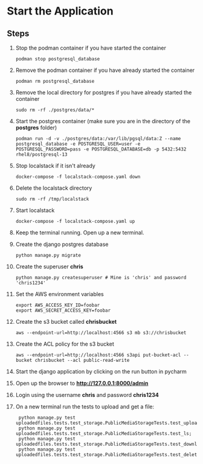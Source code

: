 # Start the Application

## Steps

1. Stop the podman container if you have started the container

     ```
     podman stop postgresql_database
     ```

1. Remove the podman container if you have already started the container

     ```
     podman rm postgresql_database 
     ```

1. Remove the local directory for postgres if you have already started the container

    ```
    sudo rm -rf ./postgres/data/*
    ```

1. Start the postgres container (make sure you are in the directory of the **postgres** folder)

    ```
    podman run -d -v ./postgres/data:/var/lib/pgsql/data:Z --name postgresql_database -e POSTGRESQL_USER=user -e POSTGRESQL_PASSWORD=pass -e POSTGRESQL_DATABASE=db -p 5432:5432 rhel8/postgresql-13
    ```

1. Stop localstack if it isn't already

    ```
    docker-compose -f localstack-compose.yaml down
    ```

1. Delete the localstack directory

    ```
    sudo rm -rf /tmp/localstack
    ```

1. Start localstack

    ```
    docker-compose -f localstack-compose.yaml up
    ```

1. Keep the terminal running.  Open up a new terminal.

1. Create the django postgres database

    ```
    python manage.py migrate
    ```

1. Create the superuser **chris**

    ```
    python manage.py createsuperuser # Mine is 'chris' and password 'chris1234'
    ```

1. Set the AWS environment variables

    ```
    export AWS_ACCESS_KEY_ID=foobar
    export AWS_SECRET_ACCESS_KEY=foobar
    ```

1. Create the s3 bucket called **chrisbucket**

    ```
    aws --endpoint-url=http://localhost:4566 s3 mb s3://chrisbucket
    ```

1. Create the ACL policy for the s3 bucket

    ```
    aws --endpoint-url=http://localhost:4566 s3api put-bucket-acl --bucket chrisbucket --acl public-read-write
    ```

1. Start the django application by clicking on the run button in pycharm

1. Open up the browser to **http://127.0.0.1:8000/admin**

1. Login using the username **chris** and password **chris1234**

1. On a new terminal run the tests to upload and get a file:

    ```
     python manage.py test uploadedfiles.tests.test_storage.PublicMediaStorageTests.test_upload_object;
     python manage.py test uploadedfiles.tests.test_storage.PublicMediaStorageTests.test_ls;
     python manage.py test uploadedfiles.tests.test_storage.PublicMediaStorageTests.test_download_object;
     python manage.py test uploadedfiles.tests.test_storage.PublicMediaStorageTests.test_delete_object;
    ```

